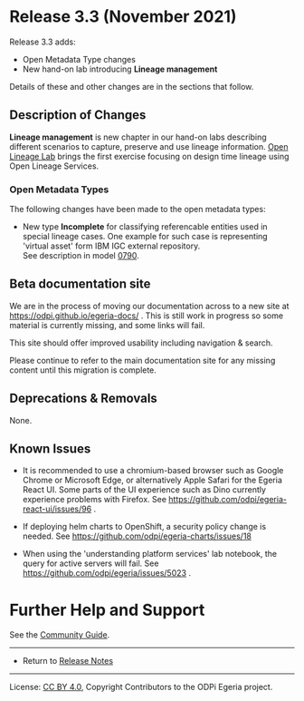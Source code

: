 <!-- SPDX-License-Identifier: CC-BY-4.0 -->
<!-- Copyright Contributors to the ODPi Egeria project. -->

# Release 3.3 (November 2021)

Release 3.3 adds:
  * Open Metadata Type changes
  * New hand-on lab introducing **Lineage management**


Details of these and other changes are in the sections that follow.

## Description of Changes

**Lineage management** is new chapter in our hand-on labs describing different scenarios to capture, preserve and use lineage information. 
[Open Lineage Lab](https://github.com/odpi/egeria/blob/master/open-metadata-resources/open-metadata-labs/asset-management-labs/open-lineage.ipynb) brings the first exercise focusing on design time lineage using Open Lineage Services.  


### Open Metadata Types

The following changes have been made to the open metadata types:

* New type **Incomplete** for classifying referencable entities used in special lineage cases. One example for such case is representing 'virtual asset' form IBM IGC external repository.  
  See description in model [0790](https://odpi.github.io/egeria-docs/types/7/0790-Incomplete/).

## Beta documentation site

We are in the process of moving our documentation across to a new site at https://odpi.github.io/egeria-docs/ . This is still work in progress so some material is currently missing, and some links will fail.

This site should offer improved usability including navigation & search.

Please continue to refer to the main documentation site for any missing content until this migration is complete.

## Deprecations & Removals

None.

## Known Issues

* It is recommended to use a chromium-based browser such as Google Chrome or Microsoft Edge, or alternatively Apple Safari for the Egeria React UI. Some parts of the UI experience such as Dino currently experience problems with Firefox. See https://github.com/odpi/egeria-react-ui/issues/96 .

* If deploying helm charts to OpenShift, a security policy change is needed. See https://github.com/odpi/egeria-charts/issues/18
* When using the 'understanding platform services' lab notebook, the query for active servers will fail. See https://github.com/odpi/egeria/issues/5023 .

# Further Help and Support

See the [Community Guide](../Community-Guide.md).

----
* Return to [Release Notes](.)
   
----
License: [CC BY 4.0](https://creativecommons.org/licenses/by/4.0/),
Copyright Contributors to the ODPi Egeria project.
